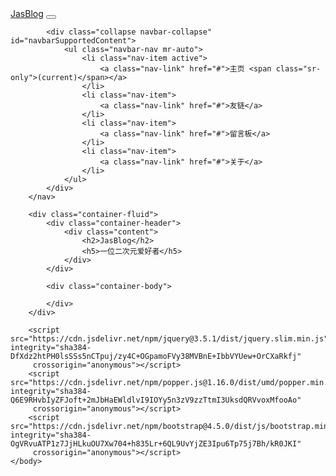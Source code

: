 <!DOCTYPE html>
<html>
	<head>
		<meta charset="utf-8">
		<title>Home - JasBlog</title>
		<link rel="stylesheet" href="https://cdn.jsdelivr.net/npm/bootstrap@4.5.0/dist/css/bootstrap.min.css" integrity="sha384-9aIt2nRpC12Uk9gS9baDl411NQApFmC26EwAOH8WgZl5MYYxFfc+NcPb1dKGj7Sk"
		 crossorigin="anonymous">
		<link rel="stylesheet" type="text/css" href="css/index.css" />
	</head>
	<body>
		<nav class="navbar fixed-top navbar-expand-lg navbar-light bg-light">
			<a class="navbar-brand" href="#">JasBlog</a>
			<button class="navbar-toggler" type="button" data-toggle="collapse" data-target="#navbarSupportedContent"
			 aria-controls="navbarSupportedContent" aria-expanded="false" aria-label="Toggle navigation">
				<span class="navbar-toggler-icon"></span>
			</button>

			<div class="collapse navbar-collapse" id="navbarSupportedContent">
				<ul class="navbar-nav mr-auto">
					<li class="nav-item active">
						<a class="nav-link" href="#">主页 <span class="sr-only">(current)</span></a>
					</li>
					<li class="nav-item">
						<a class="nav-link" href="#">友链</a>
					</li>
					<li class="nav-item">
						<a class="nav-link" href="#">留言板</a>
					</li>
					<li class="nav-item">
						<a class="nav-link" href="#">关于</a>
					</li>
				</ul>
			</div>
		</nav>

		<div class="container-fluid">
			<div class="container-header">
				<div class="content">
					<h2>JasBlog</h2>
					<h5>一位二次元爱好者</h5>
				</div>
			</div>

			<div class="container-body">

			</div>
		</div>

		<script src="https://cdn.jsdelivr.net/npm/jquery@3.5.1/dist/jquery.slim.min.js" integrity="sha384-DfXdz2htPH0lsSSs5nCTpuj/zy4C+OGpamoFVy38MVBnE+IbbVYUew+OrCXaRkfj"
		 crossorigin="anonymous"></script>
		<script src="https://cdn.jsdelivr.net/npm/popper.js@1.16.0/dist/umd/popper.min.js" integrity="sha384-Q6E9RHvbIyZFJoft+2mJbHaEWldlvI9IOYy5n3zV9zzTtmI3UksdQRVvoxMfooAo"
		 crossorigin="anonymous"></script>
		<script src="https://cdn.jsdelivr.net/npm/bootstrap@4.5.0/dist/js/bootstrap.min.js" integrity="sha384-OgVRvuATP1z7JjHLkuOU7Xw704+h835Lr+6QL9UvYjZE3Ipu6Tp75j7Bh/kR0JKI"
		 crossorigin="anonymous"></script>
	</body>
</html>
